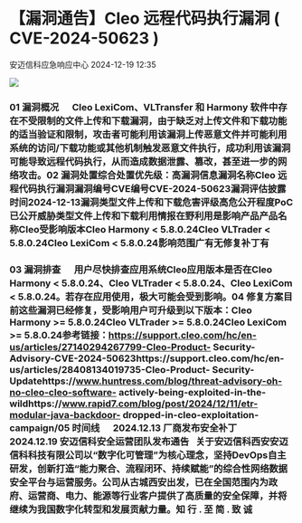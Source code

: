#  【漏洞通告】Cleo 远程代码执行漏洞 ( CVE-2024-50623 )   
 安迈信科应急响应中心   2024-12-19 12:35  
  
![](https://mmbiz.qpic.cn/mmbiz_png/tdibEPWdubQUgErMslSgzVibGKdSFkWPTbTgu83UTXdNYm7eOxRSmuNmOjUIxdicy73wTLufCMnbs6CAsc3uicJUcg/640?wx_fmt=png "")  
### 01 漏洞概况      Cleo LexiCom、VLTransfer 和 Harmony 软件中存在不受限制的文件上传和下载漏洞，由于缺乏对上传文件和下载功能的适当验证和限制，攻击者可能利用该漏洞上传恶意文件并可能利用系统的访问/下载功能或其他机制触发恶意文件执行，成功利用该漏洞可能导致远程代码执行，从而造成数据泄露、篡改，甚至进一步的网络攻击。02 漏洞处置综合处置优先级：高‍漏洞信息漏洞名称Cleo 远程代码执行漏洞漏洞编号CVE编号CVE-2024-50623‍‍‍‍‍‍‍‍‍‍‍‍‍‍漏洞评估披露时间2024-12-13漏洞类型文件上传和下载危害评级高危公开程度PoC已公开威胁类型文件上传和下载‍‍利用情报在野利用是‍影响产品产品名称Cleo受影响版本Cleo Harmony < 5.8.0.24Cleo VLTrader < 5.8.0.24Cleo LexiCom < 5.8.0.24影响范围广有无修复补丁有‍‍  
### 03 漏洞排查      用户尽快排查应用系统Cleo应用版本是否在Cleo Harmony < 5.8.0.24、Cleo VLTrader < 5.8.0.24、Cleo LexiCom < 5.8.0.24。若存在应用使用，极大可能会受到影响。‍‍‍‍‍‍‍‍‍‍‍‍‍‍04 修复方案目前这些漏洞已经修复，受影响用户可升级到以下版本：Cleo Harmony >= 5.8.0.24Cleo VLTrader >= 5.8.0.24Cleo LexiCom >= 5.8.0.24参考链接：‍‍‍‍‍‍‍‍‍‍‍‍https://support.cleo.com/hc/en-us/articles/27140294267799-Cleo-Product- Security-Advisory-CVE-2024-50623https://support.cleo.com/hc/en-us/articles/28408134019735-Cleo-Product- Security-Updatehttps://www.huntress.com/blog/threat-advisory-oh-no-cleo-cleo-software- actively-being-exploited-in-the-wildhttps://www.rapid7.com/blog/post/2024/12/11/etr-modular-java-backdoor- dropped-in-cleo-exploitation-campaign/05 时间线      2024.12.13 厂商发布安全补丁      2024.12.19 安迈信科安全运营团队发布通告   关于安迈信科西安安迈信科科技有限公司以“数字化可管理”为核心理念，坚持DevOps自主研发，创新打造“能力聚合、流程闭环、持续赋能”的综合性网络数据安全平台与运营服务。公司从古城西安出发，已在全国范围内为政府、运营商、电力、能源等行业客户提供了高质量的安全保障，并将继续为我国数字化转型和发展贡献力量。知 行 . 至 简 . 致 诚  
  
